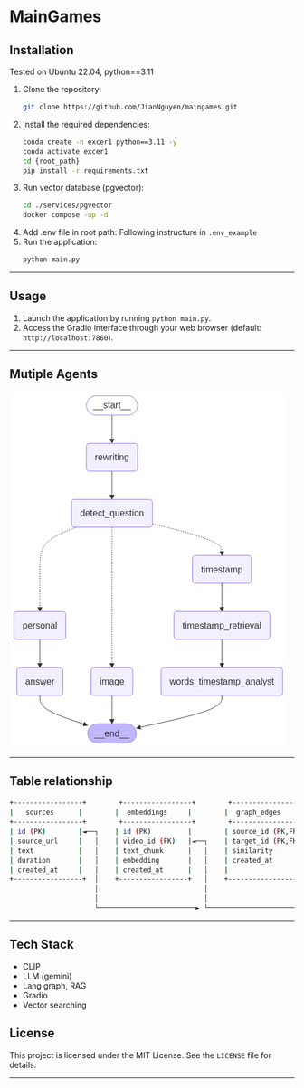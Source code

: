 # MainGames


## Installation
Tested on Ubuntu 22.04, python==3.11
1. Clone the repository:
   ```bash
   git clone https://github.com/JianNguyen/maingames.git
   ```
2. Install the required dependencies:
   ```bash
   conda create -n excer1 python==3.11 -y
   conda activate excer1
   cd {root_path}
   pip install -r requirements.txt
   ```
3. Run vector database (pgvector):
   ```bash
   cd ./services/pgvector
   docker compose -up -d
   ```
4. Add .env file in root path: Following instructure in `.env_example`
5. Run the application:
   ```bash
   python main.py
   ```
---

## Usage
1. Launch the application by running `python main.py`.
2. Access the Gradio interface through your web browser (default: `http://localhost:7860`).

---

## Mutiple Agents
![architect.png](images/architect.png)

---

## Table relationship
```bash
+-----------------+        +-----------------+        +------------------+        +-------------------+        +------------------+
|   sources      |        |  embeddings     |        |  graph_edges     |        |  wordstimestamp   |        |  imagesstorage   |
+-----------------+        +-----------------+        +------------------+        +-------------------+        +------------------+
| id (PK)        |◄──┐    | id (PK)         |        | source_id (PK,FK)|        | id (PK)          |        | id (PK)          |
| source_url     |   │    | video_id (FK)   |◄──┐    | target_id (PK,FK)|◄──┐    | video_id (FK)    |◄──┐    | video_id (FK)    |◄──┐
| text           |   │    | text_chunk      |   │    | similarity       |   │    | word             |   │    | image_data       |   │
| duration       |   │    | embedding       |   │    | created_at       |   │    | start_time       |   │    | created_at       |   │
| created_at     |   │    | created_at      |   │    |                  |   │    | end_time         |   │    |                  |   │
+-----------------+  │    +-----------------+   │    +------------------+   │    | created_at       |   │    +------------------+   │
                     │                          │                           │    +-------------------+  │                           │
                     │                          │                           │                           │                           │
                     └────────────────────────► └────────────────────────── ┘────────────────────────────────────────────────────────


```
---
## Tech Stack
- CLIP
- LLM (gemini)
- Lang graph, RAG
- Gradio
- Vector searching
## License
This project is licensed under the MIT License. See the `LICENSE` file for details.

---
